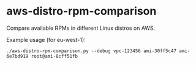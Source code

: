 aws-distro-rpm-comparison
=========================

Compare available RPMs in different Linux distros on AWS.

Example usage (for eu-west-1):
```
./aws-distro-rpm-comparison.py --debug vpc-123456 ami-30ff5c47 ami-6e7bd919 root@ami-8cff51fb
```
